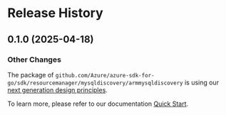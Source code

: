 # Release History

## 0.1.0 (2025-04-18)
### Other Changes

The package of `github.com/Azure/azure-sdk-for-go/sdk/resourcemanager/mysqldiscovery/armmysqldiscovery` is using our [next generation design principles](https://azure.github.io/azure-sdk/general_introduction.html).

To learn more, please refer to our documentation [Quick Start](https://aka.ms/azsdk/go/mgmt).